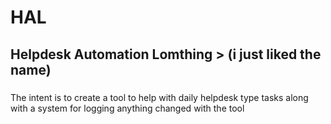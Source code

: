 # HAL

## Helpdesk Automation Lomthing > (i just liked the name)

###
The intent is to create a tool to help with daily helpdesk type tasks along with a system for logging anything changed with the tool
